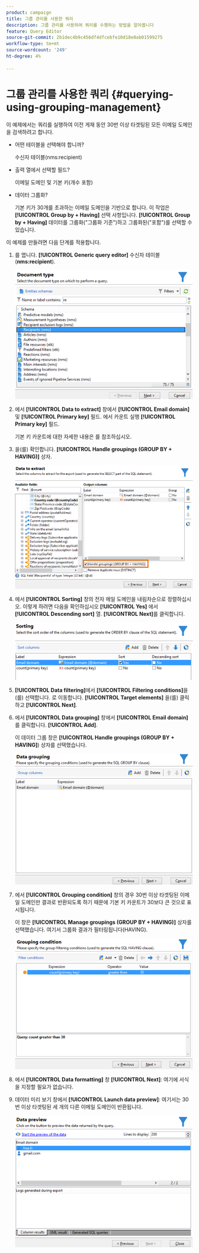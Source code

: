 ```yaml
---
product: campaign
title: 그룹 관리를 사용한 쿼리
description: 그룹 관리를 사용하여 쿼리를 수행하는 방법을 알아봅니다
feature: Query Editor
source-git-commit: 2b1dec4b9c456df4dfcebfe10d18e0ab01599275
workflow-type: tm+mt
source-wordcount: '249'
ht-degree: 4%

---
```


# 그룹 관리를 사용한 쿼리 {#querying-using-grouping-management}



이 예제에서는 쿼리를 실행하여 이전 게재 동안 30번 이상 타겟팅된 모든 이메일 도메인을 검색하려고 합니다.

* 어떤 테이블을 선택해야 합니까?

   수신자 테이블(nms:recipient)

* 출력 열에서 선택할 필드?

   이메일 도메인 및 기본 키(개수 포함)

* 데이터 그룹화?

   기본 키가 30개를 초과하는 이메일 도메인을 기반으로 합니다. 이 작업은 **[!UICONTROL Group by + Having]** 선택 사항입니다. **[!UICONTROL Group by + Having]** 데이터를 그룹화(&quot;그룹화 기준&quot;)하고 그룹화된(&quot;포함&quot;)를 선택할 수 있습니다.

이 예제를 만들려면 다음 단계를 적용합니다.

1. 를 엽니다. **[!UICONTROL Generic query editor]** 수신자 테이블(**nms:recipient**).

   ![](assets/query_editor_02.png)

1. 에서 **[!UICONTROL Data to extract]** 창에서 **[!UICONTROL Email domain]** 및 **[!UICONTROL Primary key]** 필드. 에서 카운트 실행 **[!UICONTROL Primary key]** 필드.

   기본 키 카운트에 대한 자세한 내용은 를 참조하십시오.

1. 을(를) 확인합니다. **[!UICONTROL Handle groupings (GROUP BY + HAVING)]** 상자.

   ![](assets/query_editor_nveau_29.png)

1. 에서 **[!UICONTROL Sorting]** 창의 전자 메일 도메인을 내림차순으로 정렬하십시오. 이렇게 하려면 다음을 확인하십시오 **[!UICONTROL Yes]** 에서 **[!UICONTROL Descending sort]** 열. **[!UICONTROL Next]**&#x200B;를 클릭합니다.

   ![](assets/query_editor_nveau_70.png)

1. **[!UICONTROL Data filtering]**&#x200B;에서 **[!UICONTROL Filtering conditions]**&#x200B;을(를) 선택합니다. 로 이동합니다. **[!UICONTROL Target elements]** 을(를) 클릭하고 **[!UICONTROL Next]**.
1. 에서 **[!UICONTROL Data grouping]** 창에서 **[!UICONTROL Email domain]** 를 클릭합니다. **[!UICONTROL Add]**.

   이 데이터 그룹 창은 **[!UICONTROL Handle groupings (GROUP BY + HAVING]**) 상자를 선택했습니다.

   ![](assets/query_editor_blocklist_04.png)

1. 에서 **[!UICONTROL Grouping condition]** 창의 경우 30번 이상 타겟팅된 이메일 도메인만 결과로 반환되도록 하기 때문에 기본 키 카운트가 30보다 큰 것으로 표시됩니다.

   이 창은 **[!UICONTROL Manage groupings (GROUP BY + HAVING)]** 상자를 선택했습니다. 여기서 그룹화 결과가 필터링됩니다(HAVING).

   ![](assets/query_editor_blocklist_05.png)

1. 에서 **[!UICONTROL Data formatting]** 창 **[!UICONTROL Next]**: 여기에 서식을 지정할 필요가 없습니다.
1. 데이터 미리 보기 창에서 **[!UICONTROL Launch data preview]**: 여기서는 30번 이상 타겟팅된 세 개의 다른 이메일 도메인이 반환됩니다.

   ![](assets/query_editor_blocklist_06.png)
